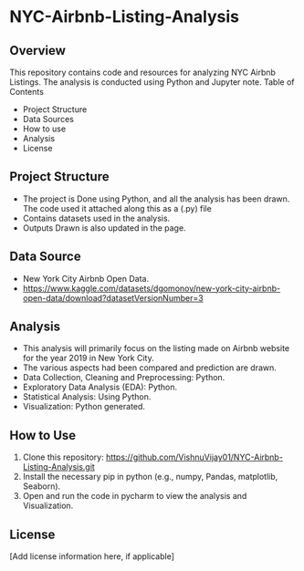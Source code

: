 # NYC-Airbnb-Listing-Analysis

## Overview

This repository contains code and resources for analyzing NYC Airbnb Listings. The analysis is conducted using Python and Jupyter note.
Table of Contents
* Project Structure
* Data Sources
* How to use
* Analysis
* License

## Project Structure
* The project is Done using Python, and all the analysis has been drawn. The code used it attached along this as a (.py) file
* Contains datasets used in the analysis.
* Outputs Drawn is also updated in the page.

## Data Source
* New York City Airbnb Open Data.
* https://www.kaggle.com/datasets/dgomonov/new-york-city-airbnb-open-data/download?datasetVersionNumber=3
  
## Analysis
* This analysis will primarily focus on the listing made on Airbnb website for the year 2019 in New York City.
* The various aspects had been compared and prediction are drawn.
* Data Collection, Cleaning and Preprocessing: Python.
* Exploratory Data Analysis (EDA): Python.
* Statistical Analysis: Using Python.
* Visualization: Python generated.
  
## How to Use
1.	Clone this repository: https://github.com/VishnuVijay01/NYC-Airbnb-Listing-Analysis.git
2.	Install the necessary pip in python (e.g., numpy, Pandas, matplotlib, Seaborn).
3.	Open and run the code in pycharm to view the analysis and Visualization.

## License
[Add license information here, if applicable]
